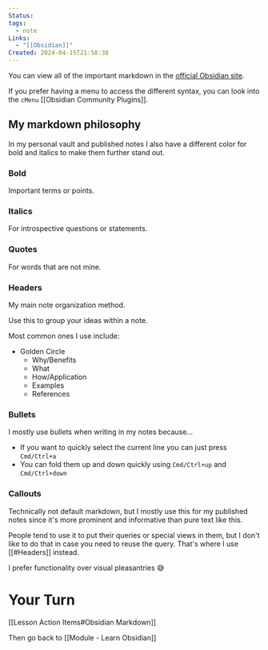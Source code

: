 ```yaml
---
Status: 
tags:
  - note
Links:
  - "[[Obsidian]]"
Created: 2024-04-15T21:58:38
---
```


You can view all of the important markdown in the [official Obsidian site](https://help.obsidian.md/Editing+and+formatting/Basic+formatting+syntax).

If you prefer having a menu to access the different syntax, you can look into the `cMenu` [[Obsidian Community Plugins]].

## My markdown philosophy
In my personal vault and published notes I also have a different color for bold and italics to make them further stand out.
### Bold
Important terms or points.
### Italics
For introspective questions or statements.
### Quotes
For words that are not mine.
### Headers
My main note organization method.

Use this to group your ideas within a note.

Most common ones I use include:
- Golden Circle
	- Why/Benefits
	- What
	- How/Application
	- Examples
	- References
### Bullets
I mostly use bullets when writing in my notes because...
- If you want to quickly select the current line you can just press `Cmd/Ctrl+a`
- You can fold them up and down quickly using `Cmd/Ctrl+up` and `Cmd/Ctrl+down`
### Callouts
Technically not default markdown, but I mostly use this for my published notes since it's more prominent and informative than pure text like this.

People tend to use it to put their queries or special views in them, but I don't like to do that in case you need to reuse the query. That's where I use [[#Headers]] instead.

I prefer functionality over visual pleasantries 😅
# Your Turn
[[Lesson Action Items#Obsidian Markdown]]

Then go back to [[Module - Learn Obsidian]]